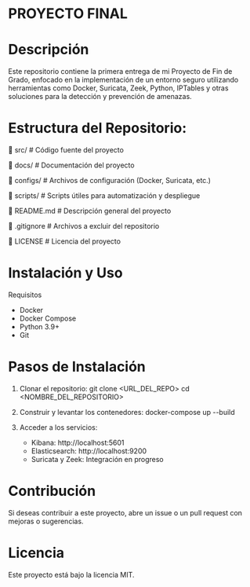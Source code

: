 # PROYECTO FINAL

# Descripción

  Este repositorio contiene la primera entrega de mi Proyecto de Fin de Grado, enfocado en la implementación de un entorno seguro utilizando herramientas como Docker, Suricata, Zeek, Python,     IPTables y otras soluciones para la detección y prevención de amenazas.

# Estructura del Repositorio:

  📂 src/        # Código fuente del proyecto
  
  📂 docs/       # Documentación del proyecto
  
  📂 configs/    # Archivos de configuración (Docker, Suricata, etc.)

  
  📂 scripts/    # Scripts útiles para automatización y despliegue

  
  📄 README.md   # Descripción general del proyecto

  
  📄 .gitignore  # Archivos a excluir del repositorio

  
  📄 LICENSE     # Licencia del proyecto

  

# Instalación y Uso

Requisitos

  - Docker
  - Docker Compose
  - Python 3.9+
  - Git
  

# Pasos de Instalación

1. Clonar el repositorio:
   git clone <URL_DEL_REPO>
   cd <NOMBRE_DEL_REPOSITORIO>

2. Construir y levantar los contenedores:
   docker-compose up --build

3. Acceder a los servicios:
    - Kibana: http://localhost:5601
    - Elasticsearch: http://localhost:9200
    - Suricata y Zeek: Integración en progreso
   
   
# Contribución

  Si deseas contribuir a este proyecto, abre un issue o un pull request con mejoras o sugerencias.

# Licencia

  Este proyecto está bajo la licencia MIT.

